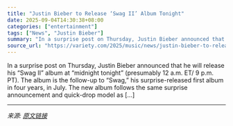 ```yaml
---
title: "Justin Bieber to Release ‘Swag II’ Album Tonight"
date: 2025-09-04T14:30:38+08:00
categories: ["entertainment"]
tags: ["News", "Justin Bieber"]
summary: "In a surprise post on Thursday, Justin Bieber announced that he will release his “Swag II” album at “midnight tonight” (presumably 12 a.m. ET/ 9 p.m. PT). The album is the follow-up to “Swag,” his sur"
source_url: "https://variety.com/2025/music/news/justin-bieber-to-release-swag-2-album-tonight-1236508126/"
---
```


In a surprise post on Thursday, Justin Bieber announced that he will release his “Swag II” album at “midnight tonight” (presumably 12 a.m. ET/ 9 p.m. PT). The album is the follow-up to “Swag,” his surprise-released first album in four years, in July. The new album follows the same surprise announcement and quick-drop model as [&#8230;]

---

*来源: [原文链接](https://variety.com/2025/music/news/justin-bieber-to-release-swag-2-album-tonight-1236508126/)*
